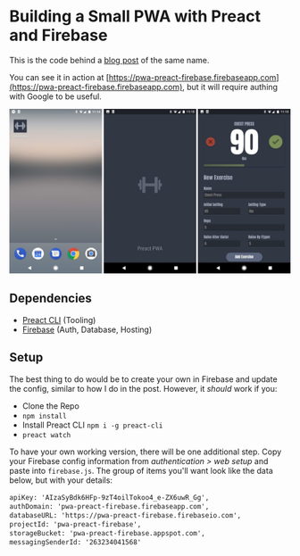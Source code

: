 # Building a Small PWA with Preact and Firebase
This is the code behind a [blog post](https://dandenney.com/posts/front-end-dev/building-a-small-pwa-with-preact-and-firebase) of the same name.

You can see it in action at [https://pwa-preact-firebase.firebaseapp.com](https://pwa-preact-firebase.firebaseapp.com), but it will require authing with Google to be useful. 

![Screenshot of 3 app screens](screenshot.png "Icon, Loading, App")

## Dependencies
- [Preact CLI](https://github.com/developit/preact-cli) (Tooling)
- [Firebase](https://firebase.google.com) (Auth, Database, Hosting)

## Setup
The best thing to do would be to create your own in Firebase and update the config, similar to how I do in the post. However, it *should* work if you:
- Clone the Repo
- `npm install`
- Install Preact CLI `npm i -g preact-cli`
- `preact watch`

To have your own working version, there will be one additional step. Copy your Firebase config information from _authentication > web setup_ and paste into `firebase.js`. The group of items you'll want look like the data below, but with your details: 
```
apiKey: 'AIzaSyBdk6HFp-9zT4oilTokoo4_e-ZX6uwR_Gg',
authDomain: 'pwa-preact-firebase.firebaseapp.com',
databaseURL: 'https://pwa-preact-firebase.firebaseio.com',
projectId: 'pwa-preact-firebase',
storageBucket: 'pwa-preact-firebase.appspot.com',
messagingSenderId: '263234041568'
```